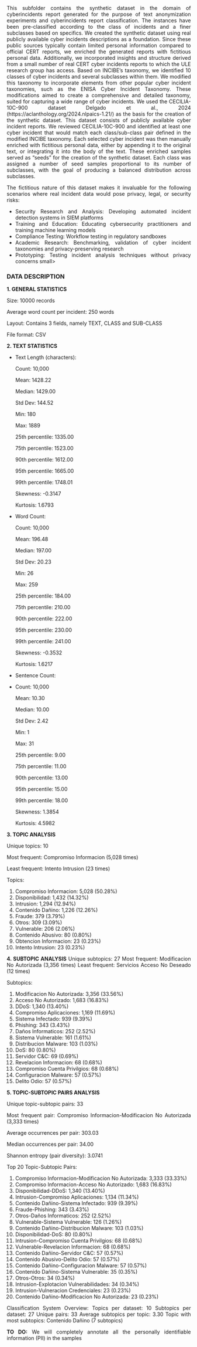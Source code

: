<div align="justify">This subfolder contains the synthetic dataset in the domain of cyberincidents report generated for the purpose of text anonymization experiments and cyberincidents report classification. The instances have been pre-classified according to the class of incidents and a finer subclasses based on specifics. We created the synthetic dataset using real publicly available cyber incidents descriptions as a foundation. Since these public sources typically contain limited personal information compared to official CERT reports, we enriched the generated reports with fictitious personal data. Additionally, we incorporated insights and structure derived from a small number of real CERT cyber incidents reports to which the ULE research group has access.
Based on INCIBE’s taxonomy,  we identified 10 classes of cyber incidents and several subclasses within them. We modified this taxonomy to incorporate elements from other popular cyber incident taxonomies, such as the ENISA Cyber Incident Taxonomy. These modifications aimed to create a comprehensive and detailed taxonomy, suited for capturing a wide range of cyber incidents.
We used the CECILIA-10C-900 dataset Delgado et al., 2024 (https://aclanthology.org/2024.nlpaics-1.21/) as the basis for the creation of the synthetic dataset. This dataset consists of publicly available cyber incident reports. We reviewed CECILIA-10C-900 and identified at least one cyber incident that would match each class/sub-class pair defined in the modified INCIBE taxonomy.
Each selected cyber incident was then manually enriched with fictitious personal data, either by appending it to the original text, or integrating it into the body of the text. These enriched samples served as “seeds” for the creation of the synthetic dataset. Each class was assigned a number of seed samples proportional to its number of subclasses, with the goal of producing a balanced distribution across subclasses.

The fictitious nature of this dataset makes it invaluable for the following scenarios where real incident data would pose privacy, legal, or security risks:
- Security Research and Analysis: Developing automated incident detection systems in SIEM platforms
- Training and Education: Educating cybersecurity practitioners and training machine learning models
- Compliance Testing: Workflow testing in regulatory sandboxes
- Academic Research: Benchmarking, validation of cyber incident taxonomies and privacy-preserving research
- Prototyping: Testing incident analysis techniques without privacy concerns
  small>
### DATA DESCRIPTION
**1. GENERAL STATISTICS**

Size: 10000 records

Average word count per incident: 250 words

Layout: Contains 3 fields, namely TEXT, CLASS and SUB-CLASS

File format: CSV

**2. TEXT STATISTICS**

- Text Length (characters):
  
    Count: 10,000
  
    Mean: 1428.22
  
    Median: 1429.00
  
    Std Dev: 144.52
  
    Min: 180
  
    Max: 1889
  
  25th percentile: 1335.00
  
  75th percentile: 1523.00
  
  90th percentile: 1612.00
  
  95th percentile: 1665.00
  
  99th percentile: 1748.01
  
  Skewness: -0.3147
  
  Kurtosis: 1.6793
  

- Word Count:
  
  Count: 10,000
  
  Mean: 196.48
  
  Median: 197.00
  
  Std Dev: 20.23
  
  Min: 26
  
  Max: 259
  
  25th percentile: 184.00
  
  75th percentile: 210.00
  
  90th percentile: 222.00
  
  95th percentile: 230.00
  
  99th percentile: 241.00
  
  Skewness: -0.3532
  
  Kurtosis: 1.6217

- Sentence Count:
- 
  Count: 10,000
  
  Mean: 10.30
  
  Median: 10.00
  
  Std Dev: 2.42
  
  Min: 1
  
  Max: 31
  
  25th percentile: 9.00
  
  75th percentile: 11.00
  
  90th percentile: 13.00
  
  95th percentile: 15.00
  
  99th percentile: 18.00
  
  Skewness: 1.3854
  
  Kurtosis: 4.5982

**3. TOPIC ANALYSIS**

Unique topics: 10

Most frequent: Compromiso Informacion (5,028 times)

Least frequent: Intento Intrusion (23 times)

Topics:
   1. Compromiso Informacion: 5,028 (50.28%)
   2. Disponibilidad: 1,432 (14.32%)
   3. Intrusion: 1,294 (12.94%)
   4. Contenido Dañino: 1,226 (12.26%)
   5. Fraude: 379 (3.79%)
   6. Otros: 309 (3.09%)
   7. Vulnerable: 206 (2.06%)
   8. Contenido Abusivo: 80 (0.80%)
   9. Obtencion Informacion: 23 (0.23%)
  10. Intento Intrusion: 23 (0.23%)

**4. SUBTOPIC ANALYSIS**
Unique subtopics: 27
Most frequent: Modificacion No Autorizada (3,356 times)
Least frequent: Servicios Acceso No Deseado (12 times)

Subtopics:
   1. Modificacion No Autorizada: 3,356 (33.56%)
   2. Acceso No Autorizado: 1,683 (16.83%)
   3. DDoS: 1,340 (13.40%)
   4. Compromiso Aplicaciones: 1,169 (11.69%)
   5. Sistema Infectado: 939 (9.39%)
   6. Phishing: 343 (3.43%)
   7. Daños Informaticos: 252 (2.52%)
   8. Sistema Vulnerable: 161 (1.61%)
   9. Distribucion Malware: 103 (1.03%)
  10. DoS: 80 (0.80%)
  11. Servidor C&C: 69 (0.69%)
  12. Revelacion Informacion: 68 (0.68%)
  13. Compromiso Cuenta Privilgios: 68 (0.68%)
  14. Configuracion Malware: 57 (0.57%)
  15. Delito Odio: 57 (0.57%)

**5. TOPIC-SUBTOPIC PAIRS ANALYSIS**

Unique topic-subtopic pairs: 33

Most frequent pair: Compromiso Informacion-Modificacion No Autorizada (3,333 times)

Average occurrences per pair: 303.03

Median occurrences per pair: 34.00

Shannon entropy (pair diversity): 3.0741

Top 20 Topic-Subtopic Pairs:
   1. Compromiso Informacion-Modificacion No Autorizada: 3,333 (33.33%)
   2. Compromiso Informacion-Acceso No Autorizado: 1,683 (16.83%)
   3. Disponibilidad-DDoS: 1,340 (13.40%)
   4. Intrusion-Compromiso Aplicaciones: 1,134 (11.34%)
   5. Contenido Dañino-Sistema Infectado: 939 (9.39%)
   6. Fraude-Phishing: 343 (3.43%)
   7. Otros-Daños Informaticos: 252 (2.52%)
   8. Vulnerable-Sistema Vulnerable: 126 (1.26%)
   9. Contenido Dañino-Distribucion Malware: 103 (1.03%)
  10. Disponibilidad-DoS: 80 (0.80%)
  11. Intrusion-Compromiso Cuenta Privilgios: 68 (0.68%)
  12. Vulnerable-Revelacion Informacion: 68 (0.68%)
  13. Contenido Dañino-Servidor C&C: 57 (0.57%)
  14. Contenido Abusivo-Delito Odio: 57 (0.57%)
  15. Contenido Dañino-Configuracion Malware: 57 (0.57%)
  16. Contenido Dañino-Sistema Vulnerable: 35 (0.35%)
  17. Otros-Otros: 34 (0.34%)
  18. Intrusion-Explotacion Vulnerabilidades: 34 (0.34%)
  19. Intrusion-Vulneracion Credenciales: 23 (0.23%)
  20. Contenido Dañino-Modificacion No Autorizada: 23 (0.23%)

Classification System Overview:
  Topics per dataset: 10
  Subtopics per dataset: 27
  Unique pairs: 33
  Average subtopics per topic: 3.30
  Topic with most subtopics: Contenido Dañino (7 subtopics)


**TO DO:**
We will completely annotate all the personally identifiable information (PII) in the samples</div> 
</small>

